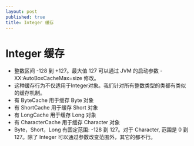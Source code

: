 ```yaml
---
layout: post
published: true
title: Integer 缓存
---
```

# Integer 缓存
 *  整数区间 -128 到 +127。最大值 127 可以通过 JVM 的启动参数 -XX:AutoBoxCacheMax=size 修改。
 *  这种缓存行为不仅适用于Integer对象。我们针对所有整数类型的类都有类似的缓存机制。
 *  有 ByteCache 用于缓存 Byte 对象
 *  有 ShortCache 用于缓存 Short 对象
 *  有 LongCache 用于缓存 Long 对象
 *  有 CharacterCache 用于缓存 Character 对象
 *  Byte，Short，Long 有固定范围: -128 到 127。对于 Character, 范围是 0 到 127。除了 Integer  可以通过参数改变范围外，其它的都不行。

